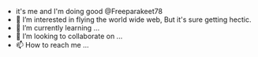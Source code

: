 - it's me and I'm doing good @Freeparakeet78
- 👀 I’m interested in flying the world wide web,
But it's sure getting hectic.
- 🌱 I’m currently learning ...
- 💞️ I’m looking to collaborate on ...
- 📫 How to reach me ...

<!---
Freeparakeet78/Freeparakeet78 is a ✨ special ✨ repository because its `README.md` (this file) appears on your GitHub profile.
You can click the Preview link to take a look at your changes.
--->
